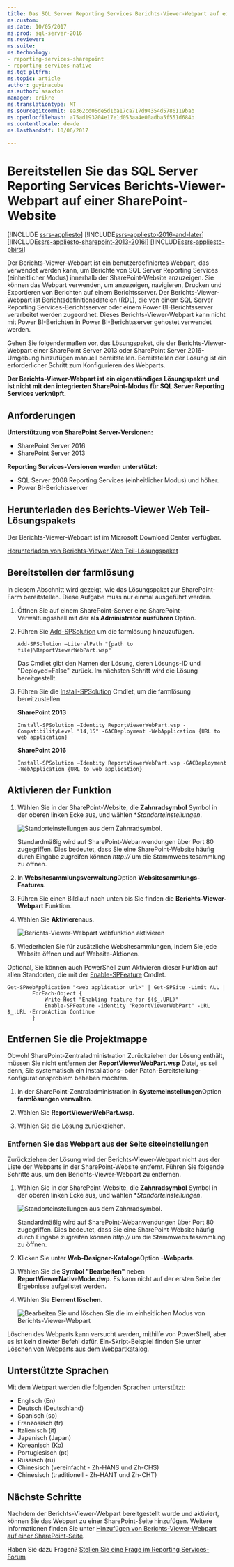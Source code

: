 ```yaml
---
title: Das SQL Server Reporting Services Berichts-Viewer-Webpart auf einer SharePoint-Website bereitstellen | Microsoft Docs
ms.custom: 
ms.date: 10/05/2017
ms.prod: sql-server-2016
ms.reviewer: 
ms.suite: 
ms.technology:
- reporting-services-sharepoint
- reporting-services-native
ms.tgt_pltfrm: 
ms.topic: article
author: guyinacube
ms.author: asaxton
manager: erikre
ms.translationtype: MT
ms.sourcegitcommit: ea362cd05de5d1ba17ca717d94354d5786119bab
ms.openlocfilehash: a75ad193204e17e1d053aa4e00adba5f551d684b
ms.contentlocale: de-de
ms.lasthandoff: 10/06/2017

---
```


# <a name="deploy-the-sql-server-reporting-services-report-viewer-web-part-on-a-sharepoint-site"></a>Bereitstellen Sie das SQL Server Reporting Services Berichts-Viewer-Webpart auf einer SharePoint-Website

[!INCLUDE [ssrs-appliesto](../../includes/ssrs-appliesto.md)] [!INCLUDE[ssrs-appliesto-2016-and-later](../../includes/ssrs-appliesto-2016-and-later.md)] [!INCLUDE[ssrs-appliesto-sharepoint-2013-2016i](../../includes/ssrs-appliesto-sharepoint-2013-2016.md)] [!INCLUDE[ssrs-appliesto-pbirsi](../../includes/ssrs-appliesto-pbirs.md)]

Der Berichts-Viewer-Webpart ist ein benutzerdefiniertes Webpart, das verwendet werden kann, um Berichte von SQL Server Reporting Services (einheitlicher Modus) innerhalb der SharePoint-Website anzuzeigen. Sie können das Webpart verwenden, um anzuzeigen, navigieren, Drucken und Exportieren von Berichten auf einem Berichtsserver. Der Berichts-Viewer-Webpart ist Berichtsdefinitionsdateien (RDL), die von einem SQL Server Reporting Services-Berichtsserver oder einem Power BI-Berichtsserver verarbeitet werden zugeordnet. Dieses Berichts-Viewer-Webpart kann nicht mit Power BI-Berichten in Power BI-Berichtsserver gehostet verwendet werden.

Gehen Sie folgendermaßen vor, das Lösungspaket, die der Berichts-Viewer-Webpart einer SharePoint Server 2013 oder SharePoint Server 2016-Umgebung hinzufügen manuell bereitstellen. Bereitstellen der Lösung ist ein erforderlicher Schritt zum Konfigurieren des Webparts.

**Der Berichts-Viewer-Webpart ist ein eigenständiges Lösungspaket und ist nicht mit den integrierten SharePoint-Modus für SQL Server Reporting Services verknüpft.**

## <a name="requirements"></a>Anforderungen

**Unterstützung von SharePoint Server-Versionen:**  
* SharePoint Server 2016
* SharePoint Server 2013

**Reporting Services-Versionen werden unterstützt:**  
* SQL Server 2008 Reporting Services (einheitlicher Modus) und höher.
* Power BI-Berichtsserver

## <a name="download-the-report-viewer-web-part-solution-package"></a>Herunterladen des Berichts-Viewer Web Teil-Lösungspakets

Der Berichts-Viewer-Webpart ist im Microsoft Download Center verfügbar.

[Herunterladen von Berichts-Viewer Web Teil-Lösungspaket](https://www.microsoft.com/download/details.aspx?id=55949)

## <a name="deploy-the-farm-solution"></a>Bereitstellen der farmlösung

In diesem Abschnitt wird gezeigt, wie das Lösungspaket zur SharePoint-Farm bereitstellen. Diese Aufgabe muss nur einmal ausgeführt werden.

1. Öffnen Sie auf einem SharePoint-Server eine SharePoint-Verwaltungsshell mit der **als Administrator ausführen** Option.

2. Führen Sie [Add-SPSolution](https://technet.microsoft.com/library/ff607552(v=office.16).aspx) um die farmlösung hinzuzufügen.

    ```
    Add-SPSolution –LiteralPath "{path to file}\ReportViewerWebPart.wsp"
    ```

    Das Cmdlet gibt den Namen der Lösung, deren Lösungs-ID und "Deployed=False" zurück. Im nächsten Schritt wird die Lösung bereitgestellt.

3. Führen Sie die [Install-SPSolution](https://technet.microsoft.com/library/ff607534(v=office.16).aspx) Cmdlet, um die farmlösung bereitzustellen.

    **SharePoint 2013**

    ```
    Install-SPSolution –Identity ReportViewerWebPart.wsp -CompatibilityLevel "14,15" -GACDeployment -WebApplication {URL to web application}
    ```

    **SharePoint 2016**

    ```
    Install-SPSolution –Identity ReportViewerWebPart.wsp -GACDeployment -WebApplication {URL to web application}
    ```

## <a name="activate-feature"></a>Aktivieren der Funktion

1. Wählen Sie in der SharePoint-Website, die **Zahnradsymbol** Symbol in der oberen linken Ecke aus, und wählen **Standorteinstellungen*.

    ![Standorteinstellungen aus dem Zahnradsymbol.](media/sharepoint-site-settings.png)

    Standardmäßig wird auf SharePoint-Webanwendungen über Port 80 zugegriffen. Dies bedeutet, dass Sie eine SharePoint-Website häufig durch Eingabe zugreifen können *http://<computer name>*  um die Stammwebsitesammlung zu öffnen.

3. In **Websitesammlungsverwaltung**Option **Websitesammlungs-Features**.

4. Führen Sie einen Bildlauf nach unten bis Sie finden die **Berichts-Viewer-Webpart** Funktion.

5. Wählen Sie **Aktivieren**aus.

    ![Berichts-Viewer-Webpart webfunktion aktivieren](media/web-part-activiate-feature.png)

6. Wiederholen Sie für zusätzliche Websitesammlungen, indem Sie jede Website öffnen und auf Website-Aktionen.

Optional, Sie können auch PowerShell zum Aktivieren dieser Funktion auf allen Standorten, die mit der [Enable-SPFeature](https://technet.microsoft.com/library/ff607803.aspx) Cmdlet.

```
Get-SPWebApplication "<web application url>" | Get-SPSite -Limit ALL | 
        ForEach-Object {
            Write-Host "Enabling feature for $($_.URL)"
            Enable-SPFeature -identity "ReportViewerWebPart" -URL $_.URL -ErrorAction Continue
        }
```

## <a name="remove-the-solution"></a>Entfernen Sie die Projektmappe

Obwohl SharePoint-Zentraladministration Zurückziehen der Lösung enthält, müssen Sie nicht entfernen der **ReportViewerWebPart.wsp** Datei, es sei denn, Sie systematisch ein Installations- oder Patch-Bereitstellung-Konfigurationsproblem beheben möchten.

1. In der SharePoint-Zentraladministration in **Systemeinstellungen**Option **farmlösungen verwalten**.

2. Wählen Sie **ReportViewerWebPart.wsp**.

3. Wählen Sie die Lösung zurückziehen.

### <a name="remove-the-web-part-from-site-settings"></a>Entfernen Sie das Webpart aus der Seite siteeinstellungen

Zurückziehen der Lösung wird der Berichts-Viewer-Webpart nicht aus der Liste der Webparts in der SharePoint-Website entfernt. Führen Sie folgende Schritte aus, um den Berichts-Viewer-Webpart zu entfernen.

1. Wählen Sie in der SharePoint-Website, die **Zahnradsymbol** Symbol in der oberen linken Ecke aus, und wählen **Standorteinstellungen*.

    ![Standorteinstellungen aus dem Zahnradsymbol.](media/sharepoint-site-settings.png)

    Standardmäßig wird auf SharePoint-Webanwendungen über Port 80 zugegriffen. Dies bedeutet, dass Sie eine SharePoint-Website häufig durch Eingabe zugreifen können *http://<computer name>*  um die Stammwebsitesammlung zu öffnen.

2. Klicken Sie unter **Web-Designer-Kataloge**Option **-Webparts**.

3. Wählen Sie die **Symbol "Bearbeiten"** neben **ReportViewerNativeMode.dwp**. Es kann nicht auf der ersten Seite der Ergebnisse aufgelistet werden.

4. Wählen Sie **Element löschen**.

    ![Bearbeiten Sie und löschen Sie die im einheitlichen Modus von Berichts-Viewer-Webpart](media/report-viewer-native-mode-edit-delete.png)

Löschen des Webparts kann versucht werden, mithilfe von PowerShell, aber es ist kein direkter Befehl dafür. Ein-Skript-Beispiel finden Sie unter [Löschen von Webparts aus dem Webpartkatalog](https://gallery.technet.microsoft.com/office/How-to-delete-Web-Parts-1132701f).

## <a name="supported-languages"></a>Unterstützte Sprachen

Mit dem Webpart werden die folgenden Sprachen unterstützt:

* Englisch (En)
* Deutsch (Deutschland)
* Spanisch (sp)
* Französisch (fr)
* Italienisch (it)
* Japanisch (Japan)
* Koreanisch (Ko)
* Portugiesisch (pt)
* Russisch (ru)
* Chinesisch (vereinfacht - Zh-HANS und Zh-CHS)
* Chinesisch (traditionell - Zh-HANT und Zh-CHT)

## <a name="next-steps"></a>Nächste Schritte

Nachdem der Berichts-Viewer-Webpart bereitgestellt wurde und aktiviert, können Sie das Webpart zu einer SharePoint-Seite hinzufügen. Weitere Informationen finden Sie unter [Hinzufügen von Berichts-Viewer-Webpart auf einer SharePoint-Seite](add-report-viewer-web-part-to-page.md).

Haben Sie dazu Fragen? [Stellen Sie eine Frage im Reporting Services-Forum](http://go.microsoft.com/fwlink/?LinkId=620231)
